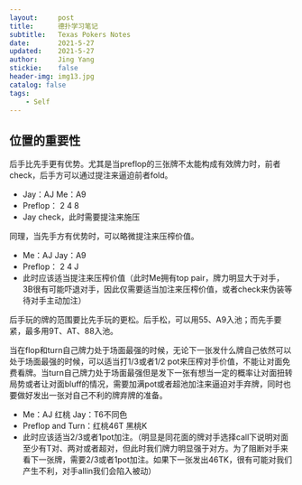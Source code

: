 ```yaml
---
layout:     post
title:      德扑学习笔记
subtitle:   Texas Pokers Notes
date:       2021-5-27
updated:    2021-5-27
author:     Jing Yang
stickie:    false
header-img: img13.jpg
catalog: false
tags:
    - Self
---
```




## 位置的重要性

后手比先手更有优势。尤其是当preflop的三张牌不太能构成有效牌力时，前者check，后手方可以通过提注来逼迫前者fold。

- Jay：AJ   Me：A9
- Preflop： 2 4 8 
- Jay check，此时需要提注来施压

同理，当先手方有优势时，可以略微提注来压榨价值。

- Me：AJ   Jay：A9
- Preflop： 2 4 J 
- 此时应该适当提注来压榨价值（此时Me拥有top pair，牌力明显大于对手，3B很有可能吓退对手，因此仅需要适当加注来压榨价值，或者check来伪装等待对手主动加注）

后手玩的牌的范围要比先手玩的更松。后手松，可以用55、A9入池；而先手要紧，最多用9T、AT、88入池。

当在flop和turn自己牌力处于场面最强的时候，无论下一张发什么牌自己依然可以处于场面最强的时候，可以适当打1/3或者1/2 pot来压榨对手价值，不能让对面免费看牌。当turn自己牌力处于场面最强但是发下一张有想当一定的概率让对面扭转局势或者让对面bluff的情况，需要加满pot或者超池加注来逼迫对手弃牌，同时也要做好发出一张对自己不利的牌弃牌的准备。

- Me：AJ 红桃   Jay：T6不同色
- Preflop and Turn：红桃46T 黑桃K
- 此时应该适当2/3或者1pot加注。（明显是同花面的牌对手选择call下说明对面至少有T对、两对或者超对，但此时我们牌力明显强于对方。为了阻断对手来看下一张牌，需要2/3或者1pot加注。如果下一张发出46TK，很有可能对我们产生不利，对手allin我们会陷入被动）
